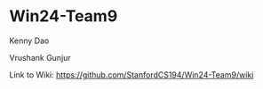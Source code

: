 # Win24-Team9
Kenny Dao

Vrushank Gunjur

Link to Wiki: https://github.com/StanfordCS194/Win24-Team9/wiki
